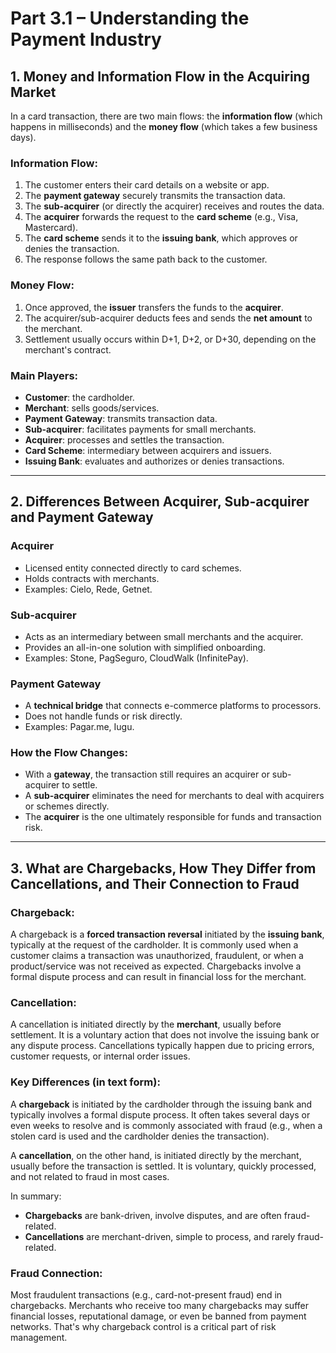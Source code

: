 # Part 3.1 – Understanding the Payment Industry

## 1. Money and Information Flow in the Acquiring Market

In a card transaction, there are two main flows: the **information flow** (which happens in milliseconds) and the **money flow** (which takes a few business days).

###  Information Flow:
1. The customer enters their card details on a website or app.
2. The **payment gateway** securely transmits the transaction data.
3. The **sub-acquirer** (or directly the acquirer) receives and routes the data.
4. The **acquirer** forwards the request to the **card scheme** (e.g., Visa, Mastercard).
5. The **card scheme** sends it to the **issuing bank**, which approves or denies the transaction.
6. The response follows the same path back to the customer.

###  Money Flow:
1. Once approved, the **issuer** transfers the funds to the **acquirer**.
2. The acquirer/sub-acquirer deducts fees and sends the **net amount** to the merchant.
3. Settlement usually occurs within D+1, D+2, or D+30, depending on the merchant's contract.

###  Main Players:
- **Customer**: the cardholder.
- **Merchant**: sells goods/services.
- **Payment Gateway**: transmits transaction data.
- **Sub-acquirer**: facilitates payments for small merchants.
- **Acquirer**: processes and settles the transaction.
- **Card Scheme**: intermediary between acquirers and issuers.
- **Issuing Bank**: evaluates and authorizes or denies transactions.

---

## 2. Differences Between Acquirer, Sub-acquirer and Payment Gateway

###  Acquirer
- Licensed entity connected directly to card schemes.
- Holds contracts with merchants.
- Examples: Cielo, Rede, Getnet.

### Sub-acquirer
- Acts as an intermediary between small merchants and the acquirer.
- Provides an all-in-one solution with simplified onboarding.
- Examples: Stone, PagSeguro, CloudWalk (InfinitePay).

###  Payment Gateway
- A **technical bridge** that connects e-commerce platforms to processors.
- Does not handle funds or risk directly.
- Examples: Pagar.me, Iugu.

###  How the Flow Changes:
- With a **gateway**, the transaction still requires an acquirer or sub-acquirer to settle.
- A **sub-acquirer** eliminates the need for merchants to deal with acquirers or schemes directly.
- The **acquirer** is the one ultimately responsible for funds and transaction risk.

---

## 3. What are Chargebacks, How They Differ from Cancellations, and Their Connection to Fraud

###  Chargeback:
A chargeback is a **forced transaction reversal** initiated by the **issuing bank**, typically at the request of the cardholder. It is commonly used when a customer claims a transaction was unauthorized, fraudulent, or when a product/service was not received as expected. Chargebacks involve a formal dispute process and can result in financial loss for the merchant.

###  Cancellation:
A cancellation is initiated directly by the **merchant**, usually before settlement. It is a voluntary action that does not involve the issuing bank or any dispute process. Cancellations typically happen due to pricing errors, customer requests, or internal order issues.

###  Key Differences (in text form):
A **chargeback** is initiated by the cardholder through the issuing bank and typically involves a formal dispute process. It often takes several days or even weeks to resolve and is commonly associated with fraud (e.g., when a stolen card is used and the cardholder denies the transaction).

A **cancellation**, on the other hand, is initiated directly by the merchant, usually before the transaction is settled. It is voluntary, quickly processed, and not related to fraud in most cases.

In summary:
- **Chargebacks** are bank-driven, involve disputes, and are often fraud-related.
- **Cancellations** are merchant-driven, simple to process, and rarely fraud-related.

###  Fraud Connection:
Most fraudulent transactions (e.g., card-not-present fraud) end in chargebacks. Merchants who receive too many chargebacks may suffer financial losses, reputational damage, or even be banned from payment networks. That's why chargeback control is a critical part of risk management.
